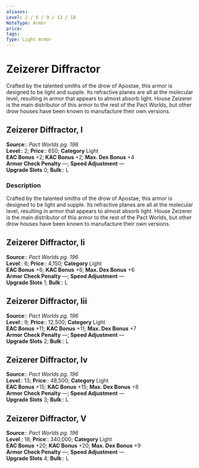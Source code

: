 ```yaml
---
aliases: 
Level: 2 / 6 / 9 / 13 / 18
NoteType: Armor
price: 
tags: 
Type: Light Armor
---
```


# Zeizerer Diffractor

Crafted by the talented smiths of the drow of Apostae, this armor is designed to be light and supple. Its refractive planes are all at the molecular level, resulting in armor that appears to almost absorb light. House Zeizerer is the main distributor of this armor to the rest of the Pact Worlds, but other drow houses have been known to manufacture their own versions.  

## Zeizerer Diffractor, I

**Source**:: _Pact Worlds pg. 196_  
**Level**:: 2;
**Price**:: 650; **Category** Light  
**EAC Bonus** +2; **KAC Bonus** +2; **Max. Dex Bonus** +4  
**Armor Check Penalty** —; **Speed Adjustment** —  
**Upgrade Slots** 0; **Bulk**:: L

### Description

Crafted by the talented smiths of the drow of Apostae, this armor is designed to be light and supple. Its refractive planes are all at the molecular level, resulting in armor that appears to almost absorb light. House Zeizerer is the main distributor of this armor to the rest of the Pact Worlds, but other drow houses have been known to manufacture their own versions.

## Zeizerer Diffractor, Ii

**Source**:: _Pact Worlds pg. 196_  
**Level**:: 6;
**Price**:: 4,150; **Category** Light  
**EAC Bonus** +6; **KAC Bonus** +6; **Max. Dex Bonus** +6  
**Armor Check Penalty** —; **Speed Adjustment** —  
**Upgrade Slots** 1; **Bulk**:: L

## Zeizerer Diffractor, Iii

**Source**:: _Pact Worlds pg. 196_  
**Level**:: 9;
**Price**:: 12,500; **Category** Light  
**EAC Bonus** +11; **KAC Bonus** +11; **Max. Dex Bonus** +7  
**Armor Check Penalty** —; **Speed Adjustment** —  
**Upgrade Slots** 2; **Bulk**:: L

## Zeizerer Diffractor, Iv

**Source**:: _Pact Worlds pg. 196_  
**Level**:: 13;
**Price**:: 48,500; **Category** Light  
**EAC Bonus** +15; **KAC Bonus** +15; **Max. Dex Bonus** +8  
**Armor Check Penalty** —; **Speed Adjustment** —  
**Upgrade Slots** 3; **Bulk**:: L

## Zeizerer Diffractor, V

**Source**:: _Pact Worlds pg. 196_  
**Level**:: 18;
**Price**:: 340,000; **Category** Light  
**EAC Bonus** +20; **KAC Bonus** +20; **Max. Dex Bonus** +9  
**Armor Check Penalty** —; **Speed Adjustment** —  
**Upgrade Slots** 4; **Bulk**:: L
